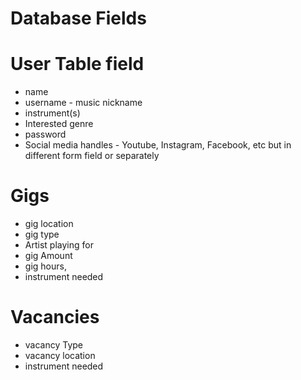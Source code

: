 # Database Fields


# User Table field
* name
* username - music nickname
* instrument(s)
* Interested genre
* password
* Social media handles - Youtube, Instagram, Facebook, etc but in different form field or separately

# Gigs
* gig location
* gig type
* Artist playing for
* gig Amount
* gig hours,
* instrument needed

# Vacancies
* vacancy Type
* vacancy location
* instrument needed
